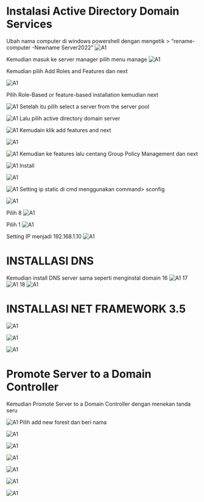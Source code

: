 # Instalasi Active Directory Domain Services

Ubah nama computer di windows powershell dengan mengetik > “rename-computer -Newname Server2022”
![A1](assets/Picture1.png)

Kemudian masuk ke server manager pilih menu manage
![A1](assets/Picture2.png)

Kemudian pilih Add Roles and Features dan next

![A1](assets/Picture3.png)

Pilih Role-Based or feature-based installation kemudian next

![A1](assets/Picture4.png)
Setelah itu pilih select a server from the server pool

![A1](assets/Picture5.png)
Lalu pilih active directory domain server

![A1](assets/Picture6.png)
Kemudain klik add features and next

![A1](assets/Picture7.png)

![A1](assets/Picture8.png)
Kemudian ke features lalu centang Group Policy Management dan next

![A1](assets/Picture9.png)
Install

![A1](assets/Picture10.png)

![A1](assets/Picture11.png)
Setting ip static di cmd menggunakan command> sconfig

![A1](assets/Picture12.png)

Pilih 8
![A1](assets/Picture13.png)

Pilih 1
![A1](assets/Picture14.png)

Setting IP menjadi 192.168.1.10
![A1](assets/Picture15.png)


# INSTALLASI DNS
Kemudian install DNS server sama seperti menginstal domain
16
![A1](assets/Picture16.png)
17
![A1](assets/Picture17.png)
18
![A1](assets/Picture18.png)

# INSTALLASI NET FRAMEWORK 3.5

![A1](assets/Picture19.png)

![A1](assets/Picture20.png)

![A1](assets/Picture21.png)

# Promote Server to a Domain Controller
Kemudian Promote Server to a Domain Controller dengan menekan tanda seru

![A1](assets/Picture22.png)
Pilih add new forest dan beri nama

![A1](assets/Picture23.png)

![A1](assets/Picture24.png)

![A1](assets/Picture25.png)

![A1](assets/Picture26.png)

![A1](assets/Picture27.png)

![A1](assets/Picture28.png)


